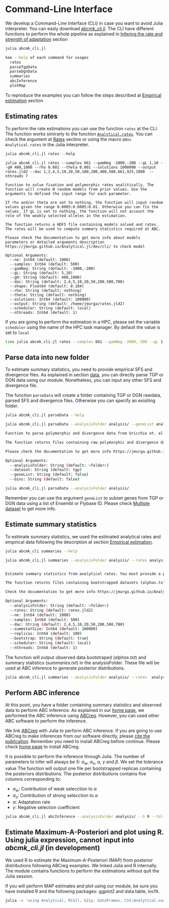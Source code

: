 # Command-Line Interface

We develop a Command-Line Interface (CLI) in case you want to avoid Julia interpreter. You can easly download [abcmk_cli.jl](https://raw.githubusercontent.com/jmurga/Analytical.jl/master/scripts/abcmk_cli.jl). The CLI have different functions to perform the whole pipeline as explained in [Infering the rate and strength of adaptation](empirical.md) section

```bash
julia abcmk_cli.jl  
```

```bash
See --help of each command for usages  
  rates  
  parseTgpData  
  parseDgnData  
  summaries  
  abcInference  
  plotMap  
```

To reproduce the examples you can follow the steps described at [Empirical estimation](https://jmurga.github.io/Analytical.jl/dev/empirical/#Computational-pipeline-1) section

## Estimating rates
To perform the rate estimations you can use the function ```rates``` at the CLI. The function works simirarly to the function [```Analytical.rates```](@ref). You can check the argument at [Rates](https://jmurga.github.io/Analytical.jl/dev/rates/#Estimating-fixation-and-polymorphic-rates-considering-generalized-model-of-selection-and-linkage-1) sectino or using the macro ```@doc Analytical.rates``` in the Julia interpreter.

```julia
julia abcmk_cli.jl rates --help
```

```
julia abcmk_cli.jl rates --samples 661 --gamNeg -1000,-200 --gL 1,10 --gH 400,1000 --rho 0.001 --theta 0.001 --solutions 1000000 --output rates.jld2 --dac 1,2,4,5,10,20,50,100,200,400,500,661,925,1000  --nthreads 7

Function to solve fixation and polymorphic rates analitically. The function will create N random models from prior values. Use the arguments to defined the input range for each parameter.

If rho and/or theta are set to nothing, the function will input random values given the range 0.0005:0.0005:0.01. Otherwise you can fix the values. If gL is set to nothing, the function will not account the role of the weakly selected alleles in the estimation.

The function returns a HDF5 file containing models solved and rates. The rates will be used to compute summary statistics required at ABC.

Please check the documentation to get more info about models parameters or detailed arguments description https://jmurga.github.io/Analytical.jl/dev/cli/ to check model

Optional Arguments:
  --ne: Int64 (default: 1000)
  --samples: Int64 (default: 500)
  --gamNeg: String (default: -1000,-200)
  --gL: String (default: 5,10)
  --gH: String (default: 400,1000)
  --dac: String (default: 2,4,5,10,20,50,200,500,700)
  --shape: Float64 (default: 0.184)
  --rho: String (default: nothing)
  --theta: String (default: nothing)
  --solutions: Int64 (default: 100000)
  --output: String (default: /home/jmurga/rates.jld2)
  --scheduler: String (default: local)
  --nthreads: Int64 (default: 1)

```

If you are going to perform the estimation in a HPC, please set the variable ```scheduler``` using the name of the HPC task manager. By default the value is set to ```local```

```bash
time julia abcmk_cli.jl rates --samples 661 --gamNeg -2000,-200 --gL 1,10 --gH 200,2000 --rho 0.001 --theta 0.001 --solutions 100000 --output analysis/rates.jld2 --dac 1,2,4,5,10,20,50,100,200,400,500,661,925,1000 --nthreads 7 --scheduler local
```

## Parse data into new folder
To estimate summary statistics, you need to provide empirical SFS and divergence files. As explained in section [data](data.md), you can directly parse TGP or DGN data using our module. Nonetheless, you can input any other SFS and divergence file.

The function ```parseData``` will create a folder containing TGP or DGN rawdata, parsed SFS and divergence files. Otherwise you can specify an exisiting folder.

```bash
julia abcmk_cli.jl parseData --help
```

```bash
julia abcmk_cli.jl parseData --analysisFolder analysis/ --geneList analysis/dnaVipsList.txt

Function to parse polymorphic and divergence data from Uricchio et. al (2019) and Murga-Moreno et al (2019). Please input a path to create a new analysis folder. You can filter the dataset using a file containing a list of Ensembl IDs. 

The function returns files containing raw polymorphic and divergence data, parsed SFS and parsed divegence required to estimate summary statistics.	

Please check the documentation to get more info https://jmurga.github.io/Analytical.jl/dev/cli/

Optional Arguments:
  --analysisFolder: String (default: <folder>)
  --dataset: String (default: tgp)
  --geneList: String (default: false)
  --bins: String (default: false)
```

```bash
julia abcmk_cli.jl parseData --analysisFolder analysis/
```

Remember you can use the argument ```geneList``` to subset genes from TGP or DGN data using a list of Ensembl or Flybase ID. Please check [Multiple dataset](https://jmurga.github.io/Analytical.jl/dev/multiple/) to get more info.

## Estimate summary statistics

To estimate summary statistics, we used the estimated analytical rates and empirical data following the description at section [Empirical estimation](empirical.md).


```bash
julia abcmk_cli summaries --help
```

```bash
julia abcmk_cli.jl summaries --analysisFolder analysis/ --rates analysis/rates.jld2 --samples 661 --dac 2,4,5,10,20,50,200,661,925 --summstatSize 1000000


Estimate summary statistics from analytical rates. You must provide a path containing the parsed SFS and divergence file.

The function returns files containing bootstrapped datasets (alphas.txt) and summary statistics (summstat.txt)

Check the documentation to get more info https://jmurga.github.io/Analytical.jl/dev/cli

Optional Arguments:
  --analysisFolder: String (default: <folder>)
  --rates: String (default: rates.jld2)
  --ne: Int64 (default: 1000)
  --samples: Int64 (default: 500)
  --dac: String (default: 2,4,5,10,20,50,200,500,700)
  --summstatSize: Int64 (default: 100000)
  --replicas: Int64 (default: 100)
  --bootstrap: String (default: true)
  --scheduler: String (default: local)
  --nthreads: Int64 (default: 1)
```

The function will output observed data bootstraped (*alphas.txt*) and summary statistics (*summaries.txt*) in the analysisFolder. These file will be used at ABC inference to generate posterior distributions.

```bash
julia abcmk_cli.jl summaries --analysisFolder analysis/ --rates  analysis/rates.jld2 --samples 661 --replicas 100 --summstatSize 100000 --dac 2,4,5,10,20,50,200,661,925
```

## Perform ABC inference
At this point, you have a folder containing summary statistics and observed data to perform ABC inference. As explained in our [home page](index.md), we performed the ABC inference using [ABCreg](https://github.com/molpopgen/ABCreg). However, you can used other ABC software to perform the inference.

We link [ABCreg](https://github.com/molpopgen/ABCreg) with Julia to perform ABC inference. If you are going to use ABCreg to make inferences from our software directly, please [cite the publication](https://doi.org/10.1186/1471-2156-10-35). Remember you need to install ABCreg before continue. Please check [home page](index.md) to install ABCreg.

It is possible to perform the inference through Julia. The number of parameters to infer will always be 5: $\alpha_w$, $\alpha_s$, $\alpha$, $\gamma$ and $\beta$. We set the tolerance value 
 The function will output one file per bootstrapped replicas containing the posteriors distributions. The posterior distributions contains five columns corresponding to:
 - $\alpha_w$: Contribution of weak selecction to $\alpha$
 - $\alpha_s$: Contribution of strong selecction to $\alpha$
 - $\alpha$: Adaptation rate
 - $\gamma$: Negative selection coefficient


```bash
julia abcmk_cli.jl abcInference --analysisFolder analysis/ --S 9 --tol 0.01 --ABCreg /home/jmurga/ABCreg/src/reg
```

## Estimate Maximum-A-Posteriori and plot using R. Using julia expression, cannot input into *abcmk_cli.jl* (in development)

We used R to estimate the Maximum-A-Posteriori (MAP) from posterior distributions following ABCreg examples. We linked Julia and R internally. The module contains functions to perform the estimations without quit the Julia session.

If you will perform MAP estimates and plot using our module, be sure you have installed R and the following packages: ggplot2 and data.table, locfit. 


```bash
julia -e 'using Analytical, RCall, GZip, DataFrames, CSV;Analytical.sourcePlotMapR(script="analysis/script.jl"); Analytical.plotMap(analysisFolder="analysis/");'
``` 